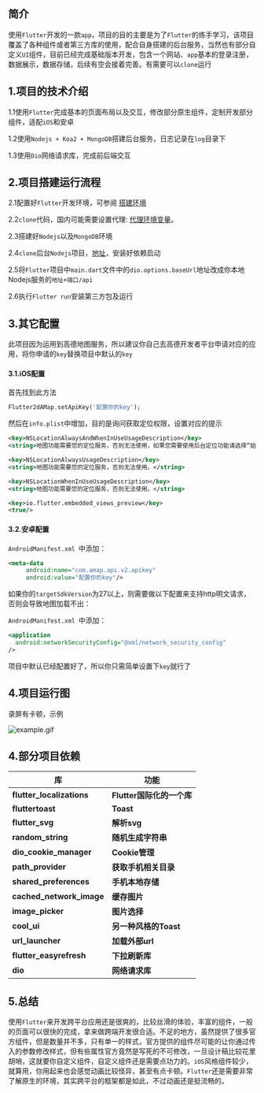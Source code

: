 ## 简介

使用`Flutter`开发的一款`app`，项目的目的主要是为了`Flutter`的练手学习，该项目覆盖了各种组件或者第三方库的使用，配合自身搭建的后台服务，当然也有部分自定义`UI`组件，目前已经完成基础版本开发，包含一个网站、`app`基本的登录注册，数据展示，数据存储，后续有空会接着完善。有需要可以`clone`运行



## 1.项目的技术介绍

1.1使用`Flutter`完成基本的页面布局以及交互，修改部分原生组件，定制开发部分组件，适配`iOS`和安卓

1.2使用`Nodejs + Koa2 + MongoDB`搭建后台服务，日志记录在`log`目录下

1.3使用`Dio`网络请求库，完成前后端交互



## 2.项目搭建运行流程

2.1配置好`Flutter`开发环境，可参阅 [搭建环境 ](https://flutterchina.club/)

2.2`clone`代码，国内可能需要设置代理: [代理环境变量](https://flutterchina.club/setup-windows/)。

2.3搭建好`Nodejs`以及`MongoDB`环境

2.4`clone`后台`Nodejs`项目，[地址](https://github.com/xtid/footprint-node)，安装好依赖启动

2.5将`Flutter`项目中`main.dart`文件中的`dio.options.baseUrl`地址改成你本地Nodejs服务的`地址+端口/api`

2.6执行`Flutter run`安装第三方包及运行



## 3.其它配置

此项目因为运用到高德地图服务，所以建议你自己去高德开发者平台申请对应的应用，将你申请的`key`替换项目中默认的`key`

#### 3.1.iOS配置

首先找到此方法

```dart
Flutter2dAMap.setApiKey('配置你的key');
```

然后在`info.plist`中增加，目的是询问获取定位权限，设置对应的提示

```xml
<key>NSLocationAlwaysAndWhenInUseUsageDescription</key>
<string>地图功能需要您的定位服务，否则无法使用，如果您需要使用后台定位功能请选择“始终允许”。</string>

<key>NSLocationAlwaysUsageDescription</key>
<string>地图功能需要您的定位服务，否则无法使用。</string>

<key>NSLocationWhenInUseUsageDescription</key>
<string>地图功能需要您的定位服务，否则无法使用。</string>

<key>io.flutter.embedded_views_preview</key>
<true/>
```

#### 3.2.安卓配置

`AndroidManifest.xml `中添加：

```xml
<meta-data
     android:name="com.amap.api.v2.apikey"
     android:value="配置你的key"/>
```


如果你的`targetSdkVersion`为27以上，则需要做以下配置来支持http明文请求，否则会导致地图加载不出：

`AndroidManifest.xml `中添加：

```xml
<application
  android:networkSecurityConfig="@xml/network_security_config"
/>
```

项目中默认已经配置好了，所以你只需简单设置下`key`就行了



## 4.项目运行图



录屏有卡顿，示例

![example.gif](https://i.loli.net/2020/11/28/HP7iUMpeWKQS6uN.gif)



## 4.部分项目依赖

| 库                        | 功能                      |
| ------------------------- | ------------------------- |
| **flutter_localizations** | **Flutter国际化的一个库** |
| **fluttertoast**          | **Toast**                 |
| **flutter_svg**           | **解析svg**               |
| **random_string**         | **随机生成字符串**        |
| **dio_cookie_manager**    | **Cookie管理**            |
| **path_provider**         | **获取手机相关目录**      |
| **shared_preferences**    | **手机本地存储**          |
| **cached_network_image**  | **缓存图片**              |
| **image_picker**          | **图片选择**              |
| **cool_ui**               | **另一种风格的Toast**     |
| **url_launcher**          | **加载外部url**           |
| **flutter_easyrefresh**   | **下拉刷新库**            |
| **dio**                   | **网络请求库**            |



## 5.总结

使用`Flutter`来开发跨平台应用还是很爽的，比较丝滑的体验，丰富的组件，一般的页面可以很快的完成，拿来做跨端开发很合适。不足的地方，虽然提供了很多官方组件，但是数量并不多，只有单一的样式，官方提供的组件尽可能的让你通过传入的参数修改样式，但有些属性官方竟然是写死的不可修改，一旦设计稿比较花里胡哨，这就要你自定义组件，自定义组件还是需要点功力的。`iOS`风格组件较少，就算用，你用起来也会感觉动画比较怪异，甚至有点卡顿。`Flutter`还是需要非常了解原生的环境，其实跨平台的框架都是如此，不过动画还是挺流畅的。